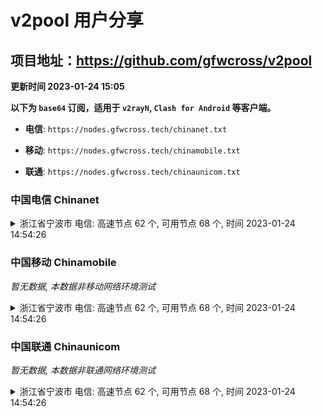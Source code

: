 # v2pool 用户分享
## 项目地址：<https://github.com/gfwcross/v2pool>
**更新时间 2023-01-24 15:05**


**以下为 `base64` 订阅，适用于 `v2rayN`, `Clash for Android` 等客户端。**

- **电信**: `https://nodes.gfwcross.tech/chinanet.txt`

- **移动**: `https://nodes.gfwcross.tech/chinamobile.txt`

- **联通**: `https://nodes.gfwcross.tech/chinaunicom.txt`


### 中国电信 Chinanet
<details><summary>浙江省宁波市 电信: 高速节点 62 个, 可用节点 68 个, 时间 2023-01-24 14:54:26</summary><p>可用节点订阅：https://transfer.sh/MbO0M4/running.txt<br>高速节点订阅：https://transfer.sh/WvVDrq/good.txt<br>低延迟节点订阅：https://transfer.sh/Avj7EX/low_delay.txt</p></details>
<p></p>

### 中国移动 Chinamobile
<i>暂无数据, 本数据非移动网络环境测试</i>
<details><summary>浙江省宁波市 电信: 高速节点 62 个, 可用节点 68 个, 时间 2023-01-24 14:54:26</summary><p>可用节点订阅：https://transfer.sh/MbO0M4/running.txt<br>高速节点订阅：https://transfer.sh/WvVDrq/good.txt<br>低延迟节点订阅：https://transfer.sh/Avj7EX/low_delay.txt</p></details>
<p></p>

### 中国联通 Chinaunicom
<i>暂无数据, 本数据非联通网络环境测试</i>
<details><summary>浙江省宁波市 电信: 高速节点 62 个, 可用节点 68 个, 时间 2023-01-24 14:54:26</summary><p>可用节点订阅：https://transfer.sh/MbO0M4/running.txt<br>高速节点订阅：https://transfer.sh/WvVDrq/good.txt<br>低延迟节点订阅：https://transfer.sh/Avj7EX/low_delay.txt</p></details>
<p></p>